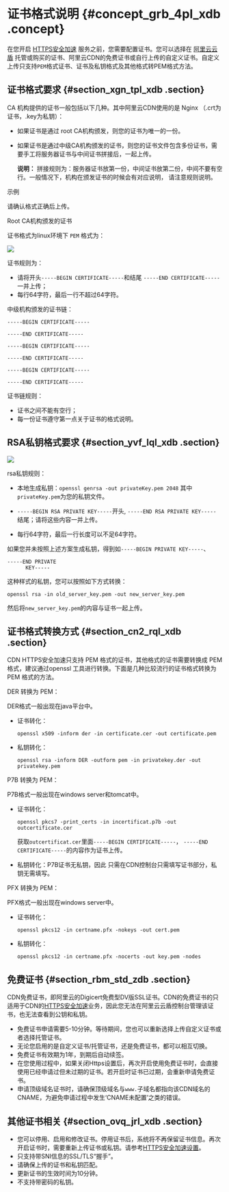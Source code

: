 # 证书格式说明 {#concept_grb_4pl_xdb .concept}

在您开启 [HTTPS安全加速](intl.zh-CN/用户指南/域名管理/HTTPS安全加速/HTTPS安全加速设置.md#) 服务之前，您需要配置证书。您可以选择在 [阿里云云盾](https://yundun.console.aliyun.com) 托管或购买的证书、阿里云CDN的免费证书或自行上传的自定义证书。自定义上传只支持`PEM`格式证书、证书及私钥格式及其他格式转PEM格式方法。

## 证书格式要求 {#section_xgn_tpl_xdb .section}

CA 机构提供的证书一般包括以下几种。其中阿里云CDN使用的是 Nginx （.crt为证书，.key为私钥）：

-   如果证书是通过 root CA机构颁发，则您的证书为唯一的一份。
-   如果证书是通过中级CA机构颁发的证书，则您的证书文件包含多份证书，需要手工将服务器证书与中间证书拼接后，一起上传。

    **说明：** 拼接规则为：服务器证书放第一份，中间证书放第二份，中间不要有空行。一般情况下，机构在颁发证书的时候会有对应说明， 请注意规则说明。


示例

请确认格式正确后上传。

Root CA机构颁发的证书

证书格式为linux环境下 `PEM` 格式为：

![](http://static-aliyun-doc.oss-cn-hangzhou.aliyuncs.com/assets/img/5135/15444098093703_zh-CN.png)

证书规则为：

-   请将开头`-----BEGIN CERTIFICATE-----`和结尾 `-----END CERTIFICATE-----`一并上传；
-   每行64字符，最后一行不超过64字符。

中级机构颁发的证书链：

`-----BEGIN CERTIFICATE-----`

`-----END CERTIFICATE-----`

`-----BEGIN CERTIFICATE-----`

`-----END CERTIFICATE-----`

`-----BEGIN CERTIFICATE-----`

`-----END CERTIFICATE-----`

证书链规则：

-   证书之间不能有空行；
-   每一份证书遵守第一点关于证书的格式说明。

## RSA私钥格式要求 {#section_yvf_lql_xdb .section}

![](http://static-aliyun-doc.oss-cn-hangzhou.aliyuncs.com/assets/img/5135/15444098093704_zh-CN.png)

rsa私钥规则：

-   本地生成私钥：`openssl genrsa -out privateKey.pem 2048` 其中`privateKey.pem`为您的私钥文件。

-   `-----BEGIN RSA PRIVATE KEY-----`开头, `-----END RSA PRIVATE KEY-----` 结尾；请将这些内容一并上传。

-   每行64字符，最后一行长度可以不足64字符。


如果您并未按照上述方案生成私钥，得到如`-----BEGIN PRIVATE KEY-----`、

```
-----END PRIVATE
      KEY-----
```

这种样式的私钥，您可以按照如下方式转换：

```
openssl rsa -in old_server_key.pem -out new_server_key.pem
```

然后将`new_server_key.pem`的内容与证书一起上传。

## 证书格式转换方式 {#section_cn2_rql_xdb .section}

CDN HTTPS安全加速只支持 PEM 格式的证书，其他格式的证书需要转换成 PEM 格式，建议通过openssl 工具进行转换。下面是几种比较流行的证书格式转换为 PEM 格式的方法。

DER 转换为 PEM：

DER格式一般出现在java平台中。

-   证书转化：

    ```
    openssl x509 -inform der -in certificate.cer -out certificate.pem
    ```

-   私钥转化：

    ```
    openssl rsa -inform DER -outform pem -in privatekey.der -out privatekey.pem
    ```


P7B 转换为 PEM：

P7B格式一般出现在windows server和tomcat中。

-   证书转化：

    ```
    openssl pkcs7 -print_certs -in incertificat.p7b -out outcertificate.cer
    ```

    获取`outcertificat.cer`里面`-----BEGIN CERTIFICATE-----`， `-----END CERTIFICATE-----`的内容作为证书上传。

-   私钥转化：P7B证书无私钥，因此 只需在CDN控制台只需填写证书部分，私钥无需填写。

PFX 转换为 PEM：

PFX格式一般出现在windows server中。

-   证书转化：

    ```
    openssl pkcs12 -in certname.pfx -nokeys -out cert.pem
    ```

-   私钥转化：

    ```
    openssl pkcs12 -in certname.pfx -nocerts -out key.pem -nodes
    ```


## 免费证书 {#section_rbm_std_zdb .section}

CDN免费证书，即阿里云的Digicert免费型DV版SSL证书。CDN的免费证书的只适用于CDN的[HTTPS安全加速](intl.zh-CN/用户指南/域名管理/HTTPS安全加速/HTTPS安全加速设置.md#)业务，因此您无法在阿里云云盾控制台管理该证书，也无法查看到公钥和私钥。

-   免费证书申请需要5-10分钟。等待期间，您也可以重新选择上传自定义证书或者选择托管证书。
-   无论您启用的是自定义证书/托管证书，还是免费证书，都可以相互切换。
-   免费证书有效期为1年，到期后自动续签。
-   在您使用过程中，如果关闭Https设置后，再次开启使用免费证书时，会直接使用已经申请过但未过期的证书。若开启时证书已过期，会重新申请免费证书。
-   申请顶级域名证书时，请确保顶级域名与`www.`子域名都指向该CDN域名的CNAME，为避免申请过程中发生‘CNAME未配置’之类的错误。

## 其他证书相关 {#section_ovq_jrl_xdb .section}

-   您可以停用、启用和修改证书。停用证书后，系统将不再保留证书信息。再次开启证书时，需要重新上传证书或私钥。请参考[HTTPS安全加速设置](intl.zh-CN/用户指南/域名管理/HTTPS安全加速/HTTPS安全加速设置.md#)。
-   只支持带SNI信息的SSL/TLS“握手”。
-   请确保上传的证书和私钥匹配。
-   更新证书的生效时间为10分钟。
-   不支持带密码的私钥。

